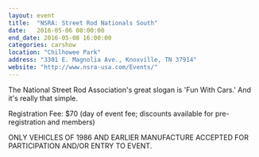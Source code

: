 ```yaml
---
layout: event
title:  "NSRA: Street Rod Nationals South"
date:   2016-05-06 08:00:00
end_date: 2016-05-08 16:00:00
categories: carshow
location: "Chilhowee Park"
address: "3301 E. Magnolia Ave., Knoxville, TN 37914"
website: "http://www.nsra-usa.com/Events/"
---
```


The National Street Rod Association's great slogan is 'Fun With Cars.' And it's really that simple.

Registration Fee: $70 (day of event fee; discounts available for pre-registration and members)

ONLY VEHICLES OF 1986 AND EARLIER MANUFACTURE ACCEPTED FOR PARTICIPATION AND/OR ENTRY TO EVENT. 
